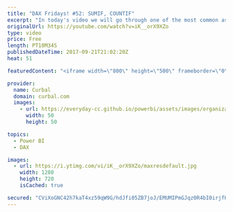 ```yaml
---
title: "DAX Fridays! #52: SUMIF, COUNTIF"
excerpt: "In today's video we will go through one of the most common asked quesitons for DAX beginners: How do I calculate a SUMIF or COUNTIF in DAX?   PREVIOUS VIDEO:  https://www.youtube.com/watch?v=UMxeti9udMo NEXT VIDEO: https://youtu.be/53tOqKG3W7I  Sorry, no link available this time! Just download the data"
originalUrl: https://youtube.com/watch?v=iK__orX9XZo
type: video
price: Free
length: PT10M34S
publishedDateTime: 2017-09-21T21:02:20Z
heat: 51

featuredContent: "<iframe width=\"800\" height=\"500\" frameborder=\"0\" src=\"https://www.youtube.com/embed/iK__orX9XZo\" allow=\"accelerometer; autoplay; encrypted-media; gyroscope; picture-in-picture\" allowfullscreen></iframe>"

provider:
  name: Curbal
  domain: curbal.com
  images:
    - url: https://everyday-cc.github.io/powerbi/assets/images/organizations/curbal.com-50x50.jpg
      width: 50
      height: 50

topics:
  - Power BI
  - DAX

images:
  - url: https://i.ytimg.com/vi/iK__orX9XZo/maxresdefault.jpg
    width: 1280
    height: 720
    isCached: true

secured: "CViXoGNC42h7kaT4xz59qW9G/hdJfi05ZB7joJ/EMUMIPmGJqz0R4bI0irjfHSNmWDp/0o7ZkQHWSBPS8KObHdhYt1i5Fiy68qju+xt/5Md0a/1JpZMbETIPM3hfdz1HjstFpMKfzpk3N5ml8C0kN4QDJndxzr2EtjHwQ4/Jxn56JrvcFrQ+n49hBgzNuzQzF8CjlXMgr6gxTHsAGCKnMVzzpo65XLJWB5Xrna7tFhNzrLzy2AdiZVRJ95k+kmUcwi6G+3lqSO/FbfYTf1EOXx0ZnjXkCIUsHb4jW/WyVeYc9/mlZNiBQCbE4XmYw23tUwU5tnS0gsNSrVCODf68YpVgK3DDD73a1N1jFkEpUIqiBCuoj8TRccOE2YkVzMqETrzs1IvpLu9DTTX6aqO5lXXBxaEoc9WC+d5Xh2AfAJo=;JijIMPen65uu8ajLfWgLyw=="
---
```


